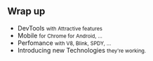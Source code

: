 ## Wrap up

* DevTools <small class="fragment"><span class="fragment highlight-green">with Attractive features</span></small>
* Mobile <small class="fragment"><span class="fragment highlight-green">for Chrome for Android, ...</span></small>
* Perfomance <small class="fragment"><span class="fragment highlight-green">with V8, Blink, SPDY, ...</span></small>
* Introducing new Technologies <small class="fragment"><span class="fragment highlight-green">they're working.</span></small>